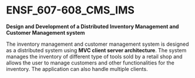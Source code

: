 # ENSF_607-608_CMS_IMS

**Design and Development of a Distributed Inventory Management and Customer Management system**

The inventory management and customer management system is designed as a distributed system using **MVC client server architecture**. 
The system manages the inventory of different type of tools sold by a retail shop and allows the user to manage customers and other functionalities for the inventory. 
The application can also handle multiple clients. 
